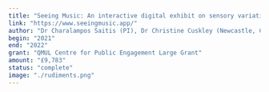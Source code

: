 ```yaml
---
title: "Seeing Music: An interactive digital exhibit on sensory variation and the cross-sensory experience of music"
link: "https://www.seeingmusic.app/"
author: "Dr Charalampos Saitis (PI), Dr Christine Cuskley (Newcastle, CI)"
begin: "2021"
end: "2022"
grant: "QMUL Centre for Public Engagement Large Grant"
amount: "£9,783"
status: "complete"
image: "./rudiments.png"
---
```

